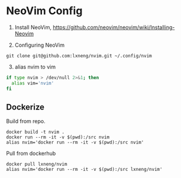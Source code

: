 # NeoVim Config

1. Install NeoVim, https://github.com/neovim/neovim/wiki/Installing-Neovim

2. Configuring NeoVim

```
git clone git@github.com:lxneng/nvim.git ~/.config/nvim
```

3. alias nvim to vim

```sh
if type nvim > /dev/null 2>&1; then
  alias vim='nvim'
fi
```

## Dockerize

Build from repo.

```
docker build -t nvim .
docker run --rm -it -v $(pwd):/src nvim
alias nvim='docker run --rm -it -v $(pwd):/src nvim'
```

Pull from dockerhub

```
docker pull lxneng/nvim
alias nvim='docker run --rm -it -v $(pwd):/src lxneng/nvim'
```
